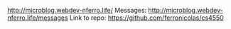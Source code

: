 http://microblog.webdev-nferro.life/ 
Messages: http://microblog.webdev-nferro.life/messages 
Link to repo: https://github.com/ferronicolas/cs4550

